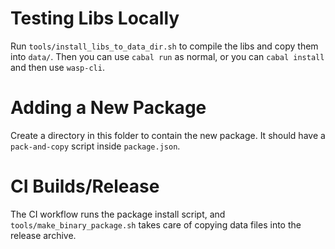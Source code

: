 # Testing Libs Locally

Run `tools/install_libs_to_data_dir.sh` to compile the libs and copy
them into `data/`. Then you can use `cabal run` as normal, or you can
`cabal install` and then use `wasp-cli`.

# Adding a New Package

Create a directory in this folder to contain the new package. It should have a
`pack-and-copy` script inside `package.json`.

# CI Builds/Release

The CI workflow runs the package install script, and `tools/make_binary_package.sh`
takes care of copying data files into the release archive.

